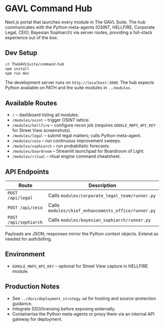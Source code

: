 # GAVL Command Hub

Next.js portal that launches every module in The GAVL Suite. The hub communicates with the Python meta-agents (OSINT, HELLFIRE, Corporate Legal, CEIO, Bayesian Sophiarch) via server routes, providing a full-stack experience out of the box.

## Dev Setup
```bash
cd TheGAVLSuite/command-hub
npm install
npm run dev
```

The development server runs on `http://localhost:3000`. The hub expects Python available on PATH and the suite modules in `../modules`.

## Available Routes
- `/` – dashboard listing all modules.
- `/modules/osint` – trigger OSINT lattice.
- `/modules/hellfire` – configure recon job (requires `GOOGLE_MAPS_API_KEY` for Street View screenshots).
- `/modules/legal` – submit legal matters; calls Python meta-agent.
- `/modules/ceio` – run continuous improvement sweeps.
- `/modules/sophiarch` – run probabilistic forecasts.
- `/modules/boardroom` – Streamlit launchpad for Boardroom of Light.
- `/modules/ritual` – ritual engine command cheatsheet.

## API Endpoints
| Route | Description |
|-------|-------------|
| `POST /api/legal` | Calls `modules/corporate_legal_team/runner.py` |
| `POST /api/ceio` | Calls `modules/chief_enhancements_office/runner.py` |
| `POST /api/sophiarch` | Calls `modules/bayesian_sophiarch/runner.py` |

Payloads are JSON; responses mirror the Python context objects. Extend as needed for auth/billing.

## Environment
- `GOOGLE_MAPS_API_KEY` – optional for Street View capture in HELLFIRE module.

## Production Notes
- See `../docs/deployment_strategy.md` for hosting and source-protection guidance.
- Integrate SSO/licensing before exposing externally.
- Containerise the Python meta-agents or proxy them via an internal API gateway for deployment.
